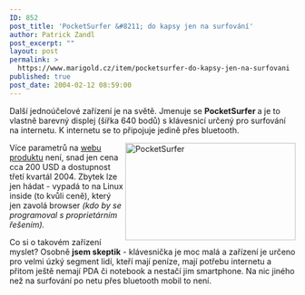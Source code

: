 ```yaml
---
ID: 852
post_title: 'PocketSurfer &#8211; do kapsy jen na surfování'
author: Patrick Zandl
post_excerpt: ""
layout: post
permalink: >
  https://www.marigold.cz/item/pocketsurfer-do-kapsy-jen-na-surfovani
published: true
post_date: 2004-02-12 08:59:00
---
```

<P>Další jednoúčelové zařízení je na světě. Jmenuje se <STRONG>PocketSurfer </STRONG>a je to vlastně barevný displej (šířka 640 bodů) s klávesnicí určený pro surfování na internetu. K internetu se to připojuje jedině přes bluetooth. </P>
<P><IMG height=172 alt=PocketSurfer src="/wp-content/uploads/pocketsurfer.jpg" width=300 align=right>Více parametrů na <A href="http://www.pocketsurfer.net/">webu produktu</A> není, snad jen cena cca 200 USD a dostupnost třetí kvartál 2004. Zbytek lze jen hádat - vypadá to na Linux inside (to kvůli ceně), který jen zavolá browser <EM>(kdo by se programoval s proprietárním řešením).</EM> </P>
<P>Co si o takovém zařízení myslet? Osobně <STRONG>jsem&#160;skeptik</STRONG> - klávesnička je moc malá a zařízení je určeno pro velmi úzký segment lidí, kteří mají peníze, mají potřebu internetu a přitom ještě nemají PDA či notebook a nestačí jim smartphone. Na nic jiného než na surfování po netu přes bluetooth mobil to není. </P>